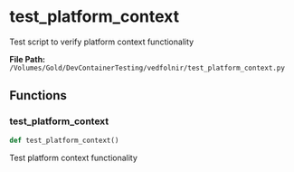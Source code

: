 # test_platform_context

Test script to verify platform context functionality

**File Path:** `/Volumes/Gold/DevContainerTesting/vedfolnir/test_platform_context.py`

## Functions

### test_platform_context

```python
def test_platform_context()
```

Test platform context functionality

